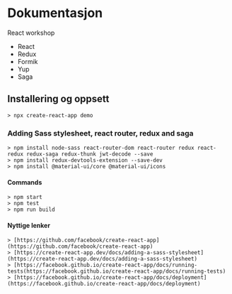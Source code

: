 # Dokumentasjon #
React workshop
* React
* Redux
* Formik
* Yup
* Saga

## Installering og oppsett
	> npx create-react-app demo

### Adding Sass stylesheet, react router, redux and saga
    > npm install node-sass react-router-dom react-router redux react-redux redux-saga redux-thunk jwt-decode --save
    > npm install redux-devtools-extension --save-dev
    > npm install @material-ui/core @material-ui/icons

#### Commands
    > npm start
    > npm test
    > npm run build

#### Nyttige lenker
    > [https://github.com/facebook/create-react-app](https://github.com/facebook/create-react-app)
    > [https://create-react-app.dev/docs/adding-a-sass-stylesheet](https://create-react-app.dev/docs/adding-a-sass-stylesheet)
    > [https://facebook.github.io/create-react-app/docs/running-tests(https://facebook.github.io/create-react-app/docs/running-tests)
    > [https://facebook.github.io/create-react-app/docs/deployment](https://facebook.github.io/create-react-app/docs/deployment)


